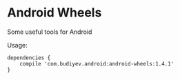 # Android Wheels
Some useful tools for Android

Usage:
```
dependencies {
    compile 'com.budiyev.android:android-wheels:1.4.1'
}
```